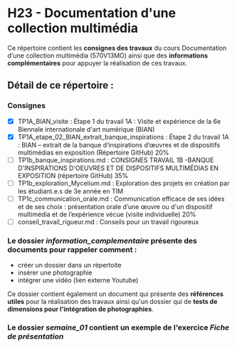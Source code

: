 # H23 - Documentation d'une collection multimédia

Ce répertoire contient les **consignes des travaux** du cours Documentation d'une collection multimédia (570V13MO) ainsi que des **informations complémentaires** pour appuyer la réalisation de ces travaux.

## Détail de ce répertoire :

### Consignes

- [x] TP1A_BIAN_visite : Étape 1 du travail 1A : Visite et expérience de la 6e Biennale internationale d'art numérique (BIAN)
- [x] TP1A_etape_02_BIAN_extrait_banque_inspirations : Étape 2 du travail 1A : BIAN – extrait de la banque d’inspirations d’œuvres et de dispositifs multimédias en exposition (Répertoire GitHub) 20%
- [ ] TP1b_banque_inspirations.md : CONSIGNES TRAVAIL 1B -BANQUE D'INSPIRATIONS D'OEUVRES ET DE DISPOSITIFS MULTIMÉDIAS EN EXPOSITION (répertoire GitHub) 35%
- [ ] TP1b_exploration_Mycelium.md : Exploration des projets en création par les étudiant.e.s de 3e année en TIM
- [ ] TP1c_communication_orale.md : Communication efficace de ses idées et de ses choix : présentation orale d’une œuvre ou d'un dispositif multimédia et de l’expérience vécue (visite individuelle) 20%
- [ ] conseil_travail_rigueur.md : Conseils pour un travail rigoureux

### Le dossier *information_complementaire* présente des documents pour rappeler comment :
- créer un dossier dans un répertoite
- insérer une photographie 
- intégrer une vidéo (lien externe Youtube)

Ce dossier contient également un document qui présente des **références utiles** pour la réalisation des travaux ainsi qu'un dossier qui de **tests de dimensions pour l'intégration de photographies**.

### Le dossier *semaine_01* contient un exemple de l'exercice *Fiche de présentation*
